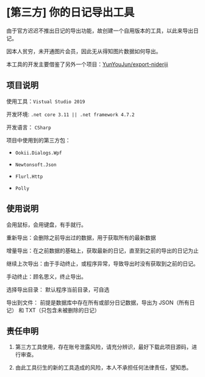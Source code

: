 # [第三方] 你的日记导出工具

由于官方迟迟不推出日记的导出功能，故创建一个自用版本的工具，以此来导出日记。

因本人贫穷，未开通图片会员，因此无从得知图片数据如何导出。


本工具的开发主要借鉴了另外一个项目：[YunYouJun/export-nideriji](https://github.com/YunYouJun/export-nideriji)


## 项目说明

使用工具：`Vistual Studio 2019`

开发环境: `.net core 3.11 || .net framework 4.7.2`

开发语言： `CSharp`

项目中使用到的第三方包：

* `Ookii.Dialogs.Wpf`

* `Newtonsoft.Json`

* `Flurl.Http`

* `Polly`

## 使用说明

会用鼠标，会用键盘，有手就行。

重新导出：会删除之前导出过的数据，用于获取所有的最新数据

增量导出：在之前数据的基础上，获取最新的日记，直至到之前的导出的日记为止

继续上次导出：由于手动终止，或程序异常，导致导出时没有获取到之前的日记。

手动终止：顾名思义，终止导出。

选择导出目录： 默认程序当前目录，可自选

导出到文件： 前提是数据库中存在所有或部分日记数据，导出为 JSON（所有日记） 和 TXT（只包含未被删除的日记）

## 责任申明

1. 第三方工具使用，存在账号泄露风险，请充分辨识，最好下载此项目源码，进行审查。

2. 由此工具衍生的新的工具造成的风险，本人不承担任何法律责任，望知悉。

